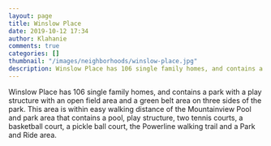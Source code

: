 ```yaml
---
layout: page
title: Winslow Place
date: 2019-10-12 17:34
author: Klahanie
comments: true
categories: []
thumbnail: "/images/neighborhoods/winslow-place.jpg"
description: Winslow Place has 106 single family homes, and contains a park with a play structure with an open field area and a green belt area on three sides of the park. This area is within easy walking distance of the Mountainview Pool and park area that contains a pool, play structure, two tennis courts, a basketball court, a pickle ball court, the Powerline walking trail and a Park and Ride area.
---
```

Winslow Place has 106 single family homes, and contains a park with a play structure with an open field area and a green belt area on three sides of the park. This area is within easy walking distance of the Mountainview Pool and park area that contains a pool, play structure, two tennis courts, a basketball court, a pickle ball court, the Powerline walking trail and a Park and Ride area.

<object type="image/svg+xml" data="/images/neighborhoods/winslow-place.svg" class="img-fluid"/>
